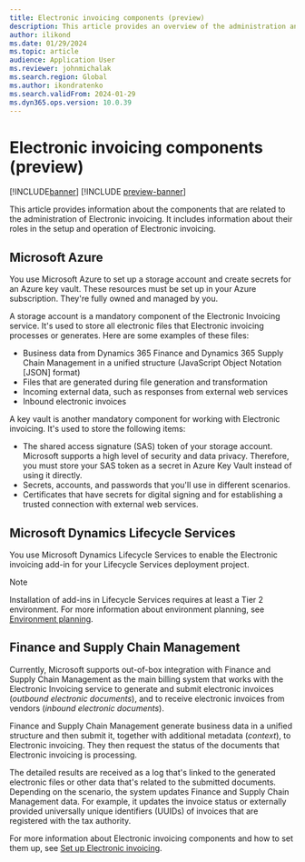 ```yaml
---
title: Electronic invoicing components (preview)
description: This article provides an overview of the administration and integration components for Electronic invoicing (preview).
author: ilikond
ms.date: 01/29/2024
ms.topic: article
audience: Application User
ms.reviewer: johnmichalak
ms.search.region: Global
ms.author: ikondratenko
ms.search.validFrom: 2024-01-29
ms.dyn365.ops.version: 10.0.39
---
```


# Electronic invoicing components (preview)

[!INCLUDE[banner](../../includes/banner.md)]
[!INCLUDE [preview-banner](~/../shared-content/shared/preview-includes/preview-banner.md)]

This article provides information about the components that are related to the administration of Electronic invoicing. It includes information about their roles in the setup and operation of Electronic invoicing.

## Microsoft Azure

You use Microsoft Azure to set up a storage account and create secrets for an Azure key vault. These resources must be set up in your Azure subscription. They're fully owned and managed by you.

A storage account is a mandatory component of the Electronic Invoicing service. It's used to store all electronic files that Electronic invoicing processes or generates. Here are some examples of these files:

- Business data from Dynamics 365 Finance and Dynamics 365 Supply Chain Management in a unified structure (JavaScript Object Notation \[JSON\] format)
- Files that are generated during file generation and transformation
- Incoming external data, such as responses from external web services
- Inbound electronic invoices

A key vault is another mandatory component for working with Electronic invoicing. It's used to store the following items:

- The shared access signature (SAS) token of your storage account. Microsoft supports a high level of security and data privacy. Therefore, you must store your SAS token as a secret in Azure Key Vault instead of using it directly.
- Secrets, accounts, and passwords that you'll use in different scenarios.
- Certificates that have secrets for digital signing and for establishing a trusted connection with external web services.

## Microsoft Dynamics Lifecycle Services

You use Microsoft Dynamics Lifecycle Services to enable the Electronic invoicing add-in for your Lifecycle Services deployment project.

> [!NOTE]
> Installation of add-ins in Lifecycle Services requires at least a Tier 2 environment. For more information about environment planning, see [Environment planning](../../../fin-ops-core/dev-itpro/organization-administration/environment-planning.md).

## Finance and Supply Chain Management

Currently, Microsoft supports out-of-box integration with Finance and Supply Chain Management as the main billing system that works with the Electronic Invoicing service to generate and submit electronic invoices (*outbound electronic documents*), and to receive electronic invoices from vendors (*inbound electronic documents*).

Finance and Supply Chain Management generate business data in a unified structure and then submit it, together with additional metadata (*context*), to Electronic invoicing. They then request the status of the documents that Electronic invoicing is processing.

The detailed results are received as a log that's linked to the generated electronic files or other data that's related to the submitted documents. Depending on the scenario, the system updates Finance and Supply Chain Management data. For example, it updates the invoice status or externally provided universally unique identifiers (UUIDs) of invoices that are registered with the tax authority.

For more information about Electronic invoicing components and how to set them up, see [Set up Electronic invoicing](gs-e-invoicing-set-up-overview.md).
